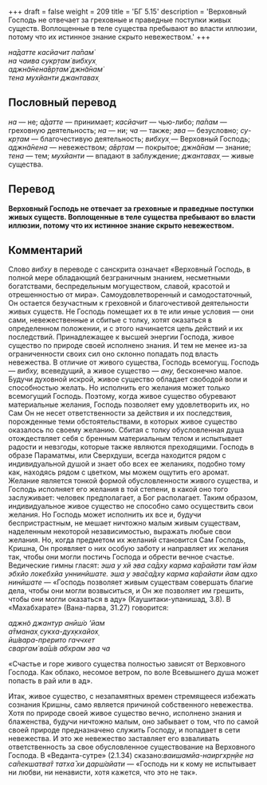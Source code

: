 +++
draft = false
weight = 209
title = 'БГ 5.15'
description = 'Верховный Господь не отвечает за греховные и праведные поступки живых существ. Воплощенные в теле существа пребывают во власти иллюзии, потому что их истинное знание скрыто невежеством.'
+++

_на̄датте касйачит па̄пам̇  
на чаива сукр̣там̇ вибхух̣  
аджн̃а̄нена̄вр̣там̇ джн̃а̄нам̇  
тена мухйанти джантавах̣_

## Пословный перевод

_на_ — не; _а̄датте_ — принимает; _касйачит_ — чью-либо; _па̄пам_ — греховную деятельность; _на_ — ни; _ча_ — также; _эва_ — безусловно; _су_\-_кр̣там_ — благочестивую деятельность; _вибхух̣_ — Верховный Господь; _аджн̃а̄нена_ — невежеством; _а̄вр̣там_ — покрытое; _джн̃а̄нам_ — знание; _тена_ — тем; _мухйанти_ — впадают в заблуждение; _джантавах̣_ — живые существа.

## Перевод

**Верховный Господь не отвечает за греховные и праведные поступки живых существ. Воплощенные в теле существа пребывают во власти иллюзии, потому что их истинное знание скрыто невежеством.**

## Комментарий

Слово _вибху_ в переводе с санскрита означает «Верховный Господь, в полной мере обладающий безграничным знанием, несметными богатствами, беспредельным могуществом, славой, красотой и отрешенностью от мира». Самоудовлетворенный и самодостаточный, Он остается безучастным к греховной и благочестивой деятельности живых существ. Не Господь помещает их в те или иные условия — они сами, невежественные и сбитые с толку, хотят оказаться в определенном положении, и с этого начинается цепь действий и их последствий. Принадлежащее к высшей энергии Господа, живое существо по природе своей исполнено знания. И тем не менее из-за ограниченности своих сил оно склонно попадать под власть невежества. В отличие от живого существа, Господь всемогущ. Господь — _вибху,_ всеведущий, а живое существо — _ану,_ бесконечно малое. Будучи духовной искрой, живое существо обладает свободой воли и способностью желать. Но исполнить его желания может только всемогущий Господь. Поэтому, когда живое существо обуревают материальные желания, Господь позволяет ему удовлетворить их, но Сам Он не несет ответственности за действия и их последствия, порожденные теми обстоятельствами, в которых живое существо оказалось по своему желанию. Сбитая с толку обусловленная душа отождествляет себя с бренным материальным телом и испытывает радости и невзгоды, которые также являются преходящими. Господь в образе Параматмы, или Сверхдуши, всегда находится рядом с индивидуальной душой и знает обо всех ее желаниях, подобно тому как, находясь рядом с цветком, мы можем ощутить его аромат. Желание является тонкой формой обусловленности живого существа, и Господь исполняет его желания в той степени, в какой оно того заслуживает: человек предполагает, а Бог располагает. Таким образом, индивидуальное живое существо не способно само осуществить свои желания. Но Господь может исполнить их все и, будучи беспристрастным, не мешает ничтожно малым живым существам, наделенным некоторой независимостью, выражать любые свои желания. Но, когда предметом их желаний становится Сам Господь, Кришна, Он проявляет о них особую заботу и направляет их желания так, чтобы они могли постичь Господа и обрести вечное счастье. Ведические гимны гласят: _эша у хй эва са̄дху карма ка̄райати там̇ йам эбхйо локебхйа уннинӣшате. эша у эва̄са̄дху карма ка̄райати йам адхо нинӣшате_ — «Господь позволяет живым существам совершать благие дела, чтобы они могли возвыситься, и Он же позволяет им грешить, чтобы они могли оказаться в аду» (Каушитаки-упанишад, 3.8). В «Махабхарате» (Вана-парва, 31.27) говорится:

_аджн̃о джантур анӣш́о ’йам  
а̄тманах̣ сукха-дух̣кхайох̣  
ӣш́вара-прерито гаччхет  
сваргам̇ ва̄ш́в абхрам эва ча_

«Счастье и горе живого существа полностью зависят от Верховного Господа. Как облако, несомое ветром, по воле Всевышнего душа может попасть в рай или в ад».

Итак, живое существо, с незапамятных времен стремящееся избежать сознания Кришны, само является причиной собственного невежества. Хотя по природе своей живое существо вечно, исполнено знания и блаженства, будучи ничтожно малым, оно забывает о том, что по самой своей природе предназначено служить Господу, и попадает в сети невежества. И это же невежество заставляет его взваливать ответственность за свое обусловленное существование на Верховного Господа. В «Веданта-сутре» (2.1.34) сказано:_ваишамйа-наиргхр̣н̣йе на са̄пекшатва̄т татха̄ хи дарш́айати —_ «Господь ни к кому не испытывает ни любви, ни ненависти, хотя кажется, что это не так».
